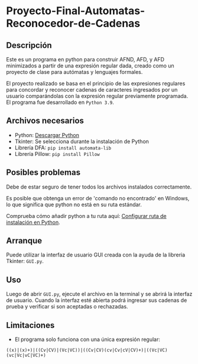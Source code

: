 # Proyecto-Final-Automatas-Reconocedor-de-Cadenas

## Descripción
Este es un programa en python para construir AFND, AFD, y AFD minimizados a partir de una expresión regular dada, creado como un proyecto de clase para autómatas y lenguajes formales. 

El proyecto realizado se basa en el principio de las expresiones regulares para concordar y reconocer cadenas de caracteres ingresados por un usuario comparándolas con la expresión regular previamente programada. El programa fue desarrollado en ```Python 3.9```.

## Archivos necesarios
- Python: [Descargar Python](https://www.python.org/downloads/)
- Tkinter: Se selecciona durante la instalación de Python
- Librería DFA: ```pip install automata-lib```
- Librería Pillow: ```pip install Pillow```

## Posibles problemas
Debe de estar seguro de tener todos los archivos instalados correctamente.

Es posible que obtenga un error de 'comando no encontrado' en Windows, lo que significa que python no está en su ruta estándar.

Comprueba cómo añadir python a tu ruta aquí: [Configurar ruta de instalación en Python](http://superuser.com/questions/143119/how-to-add-python-to-the-windows-path).

## Arranque
Puede utilizar la interfaz de usuario GUI creada con la ayuda de la libreria Tkinter: ```GUI.py```.

## Uso
Luego de abrir ```GUI.py```, ejecute el archivo en la terminal y se abrirá la interfaz de usuario. Cuando la interfaz esté abierta podrá ingresar sus cadenas de prueba y verificar si son aceptadas o rechazadas.

## Limitaciones
- El programa solo funciona con una única expresión regular:

```((x)|(x)+)|((Cv|CV)|(Vc|VC))|((Cv|CV)(cv|Cv|cV|CV)+)|((Vc|VC)(vc|Vc|vC|VC)+)```
